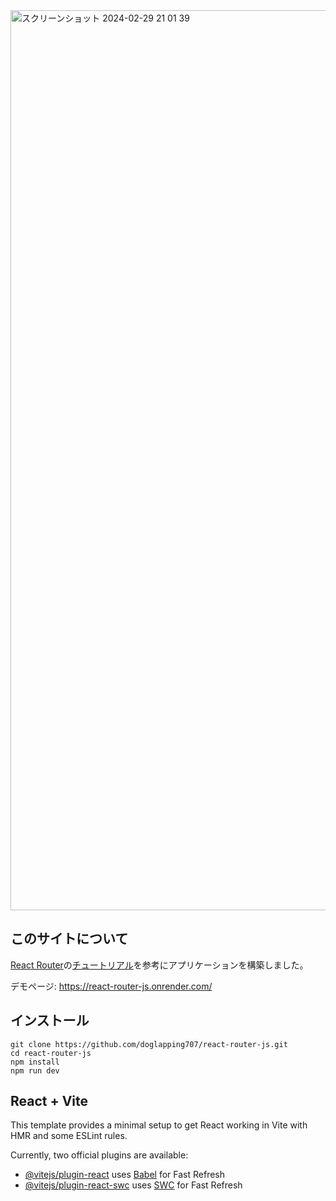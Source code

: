<img width="1440" alt="スクリーンショット 2024-02-29 21 01 39" src="https://github.com/doglapping707/react-router-js/assets/130889937/1f3c1872-130a-4a33-beec-3abe407b8bed">

## このサイトについて
[React Router](https://reactrouter.com//main)の[チュートリアル](https://reactrouter.com/en/main/start/tutorial)を参考にアプリケーションを構築しました。

デモページ: https://react-router-js.onrender.com/

## インストール
```
git clone https://github.com/doglapping707/react-router-js.git
cd react-router-js
npm install
npm run dev
```

## React + Vite

This template provides a minimal setup to get React working in Vite with HMR and some ESLint rules.

Currently, two official plugins are available:

- [@vitejs/plugin-react](https://github.com/vitejs/vite-plugin-react/blob/main/packages/plugin-react/README.md) uses [Babel](https://babeljs.io/) for Fast Refresh
- [@vitejs/plugin-react-swc](https://github.com/vitejs/vite-plugin-react-swc) uses [SWC](https://swc.rs/) for Fast Refresh
